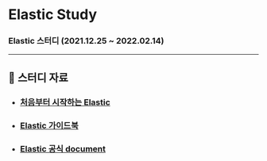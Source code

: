 # Elastic Study
### Elastic 스터디 (2021.12.25 ~ 2022.02.14)

---

## :book: 스터디 자료

* ### [처음부터 시작하는 Elastic](https://www.youtube.com/playlist?list=PLhFRZgJc2afp0gaUnQf68kJHPXLG16YCf)

* ### [Elastic 가이드북](https://esbook.kimjmin.net)

* ### [Elastic 공식 document](https://www.elastic.co/guide/index.html)
